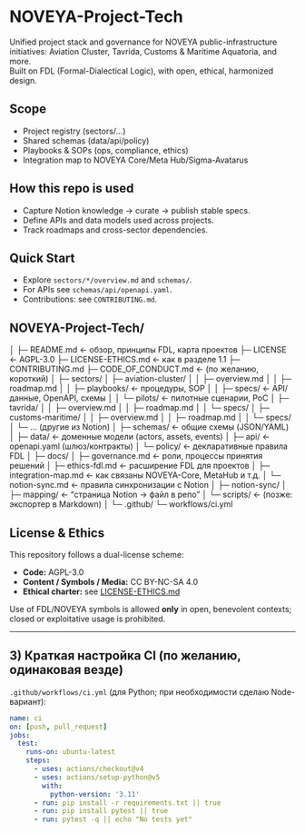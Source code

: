 # NOVEYA-Project-Tech

Unified project stack and governance for NOVEYA public-infrastructure initiatives:
Aviation Cluster, Tavrida, Customs & Maritime Aquatoria, and more.  
Built on FDL (Formal-Dialectical Logic), with open, ethical, harmonized design.

## Scope
- Project registry (sectors/…)
- Shared schemas (data/api/policy)
- Playbooks & SOPs (ops, compliance, ethics)
- Integration map to NOVEYA Core/Meta Hub/Sigma-Avatarus

## How this repo is used
- Capture Notion knowledge → curate → publish stable specs.
- Define APIs and data models used across projects.
- Track roadmaps and cross-sector dependencies.

## Quick Start
- Explore `sectors/*/overview.md` and `schemas/`.
- For APIs see `schemas/api/openapi.yaml`.
- Contributions: see `CONTRIBUTING.md`.

## NOVEYA-Project-Tech/
│
├─ README.md                      ← обзор, принципы FDL, карта проектов
├─ LICENSE                        ← AGPL-3.0
├─ LICENSE-ETHICS.md              ← как в разделе 1.1
├─ CONTRIBUTING.md
├─ CODE_OF_CONDUCT.md             ← (по желанию, короткий)
│
├─ sectors/
│   ├─ aviation-cluster/
│   │   ├─ overview.md
│   │   ├─ roadmap.md
│   │   ├─ playbooks/            ← процедуры, SOP
│   │   ├─ specs/                ← API/данные, OpenAPI, схемы
│   │   └─ pilots/               ← пилотные сценарии, PoC
│   ├─ tavrida/
│   │   ├─ overview.md
│   │   ├─ roadmap.md
│   │   └─ specs/
│   ├─ customs-maritime/
│   │   ├─ overview.md
│   │   ├─ roadmap.md
│   │   └─ specs/
│   └─ ... (другие из Notion)
│
├─ schemas/                       ← общие схемы (JSON/YAML)
│   ├─ data/                      ← доменные модели (actors, assets, events)
│   ├─ api/                       ← openapi.yaml (шлюз/контракты)
│   └─ policy/                    ← декларативные правила FDL
│
├─ docs/
│   ├─ governance.md              ← роли, процессы принятия решений
│   ├─ ethics-fdl.md              ← расширение FDL для проектов
│   ├─ integration-map.md         ← как связаны NOVEYA-Core, MetaHub и т.д.
│   └─ notion-sync.md             ← правила синхронизации с Notion
│
├─ notion-sync/
│   ├─ mapping/                   ← “страница Notion → файл в репо”
│   └─ scripts/                   ← (позже: экспортер в Markdown)
│
└─ .github/
    └─ workflows/ci.yml

## License & Ethics

This repository follows a dual-license scheme:

- **Code:** AGPL-3.0  
- **Content / Symbols / Media:** CC BY-NC-SA 4.0  
- **Ethical charter:** see [LICENSE-ETHICS.md](./LICENSE-ETHICS.md)

Use of FDL/NOVEYA symbols is allowed **only** in open, benevolent contexts; closed or exploitative usage is prohibited.

---

## 3) Краткая настройка CI (по желанию, одинаковая везде)

`.github/workflows/ci.yml` (для Python; при необходимости сделаю Node-вариант):

```yaml
name: ci
on: [push, pull_request]
jobs:
  test:
    runs-on: ubuntu-latest
    steps:
      - uses: actions/checkout@v4
      - uses: actions/setup-python@v5
        with:
          python-version: '3.11'
      - run: pip install -r requirements.txt || true
      - run: pip install pytest || true
      - run: pytest -q || echo "No tests yet"

